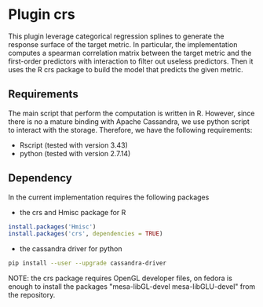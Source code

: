 # Plugin crs

This plugin leverage categorical regression splines to generate the response surface of the target metric. In particular, the implementation computes a spearman correlation matrix between the target metric and the first-order predictors with interaction to filter out useless predictors. Then it uses the R crs package to build the model that predicts the given metric.

## Requirements

The main script that perform the computation is written in R. However, since there is no a mature binding with Apache Cassandra, we use python script to interact with the storage. Therefore, we have the following requirements:
- Rscript (tested with version 3.43)
- python  (tested with version 2.7.14)

## Dependency

In the current implementation requires the following packages
- the crs and Hmisc package for R
```R
install.packages('Hmisc')
install.packages('crs', dependencies = TRUE)
```
- the cassandra driver for python
```sh
pip install --user --upgrade cassandra-driver
```
NOTE: the crs package requires OpenGL developer files, on fedora is enough to install the packages "mesa-libGL-devel mesa-libGLU-devel" from the repository.
